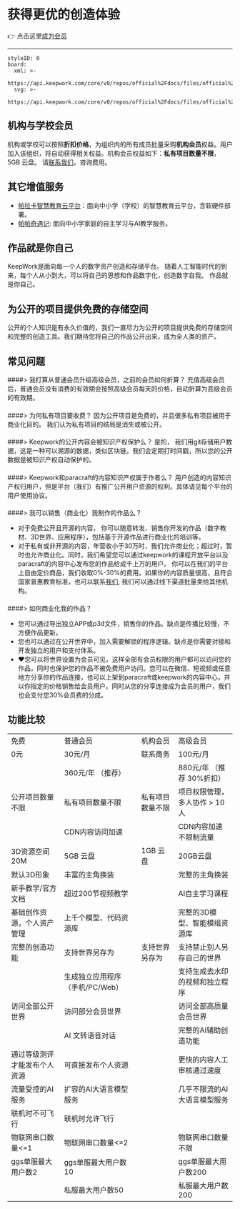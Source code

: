 # 获得更优的创造体验

:point_right: 点击这里[成为会员](https://keepwork.com/vip)


---
```@Board
styleID: 0
board:
  xml: >-
    https://api.keepwork.com/core/v0/repos/official%2Fdocs/files/official%2Fdocs%2F_config%2Fboard%2Fpricing.xml
  svg: >-
    https://api.keepwork.com/core/v0/repos/official%2Fdocs/files/official%2Fdocs%2F_config%2Fboard%2Fpricing.svg

```
## 机构与学校会员

机构或学校可以按照**折扣价格**，为组织内的所有成员批量采购**机构会员**权益。用户加入该组织，将自动获得相关权益。机构会员权益如下：**私有项目数量不限**， 5GB 云盘。 请[联系我们](https://edu.palaka.cn)，咨询费用。

## 其它增值服务

- [帕拉卡智慧教育云平台](https://edu.palaka.cn)：面向中小学（学校）的智慧教育云平台，含软硬件部署。
- [帕帕奇遇记](papa.palaka.cn): 面向中小学家庭的自主学习与AI教学服务。

## 作品就是你自己

KeepWork是面向每一个人的数字资产创造和存储平台。 随着人工智能时代的到来，每个人从小到大，可以将自己的思想和作品数字化，创造数字自我。 作品就是你自己。

## 为公开的项目提供免费的存储空间

公开的个人知识是有永久价值的，我们一直尽力为公开的项目提供免费的存储空间和完整的创造工具。我们期待您将自己的作品公开出来，成为全人类的资产。

## 常见问题

####> 我打算从普通会员升级高级会员，之前的会员如何折算？
充值高级会员后，普通会员没有消费的有效期会按照高级会员每天的价格，自动折算为高级会员的有效期。
####

####> 为何私有项目要收费？
因为公开项目是免费的，并且很多私有项目被用于商业化目的。 我们认为私有项目的结局是消失或被公开。
####

####> Keepwork的公开内容会被知识产权保护么？
是的， 我们用git存储用户数据，这是一种可以溯源的数据，类似区块链。我们会定期打时间戳，所以您的公开数据是被知识产权自动保护的。
####

####> Keepwork和paracraft的内容知识产权属于作者么？
用户创造的内容知识产权归用户，但是平台（我们）有推广公开用户资源的权利。具体请见每个平台的用户使用协议。
####

####> 我可以销售（商业化）我制作的作品么？
- 对于免费公开且开源的内容， 你可以随意转发、销售你开发的作品（数字教材、3D世界、应用程序），包括基于开源作品进行商业化的培训等。
- 对于私有或非开源的内容，年营收小于30万时，我们允许商业化；超过时，暂时也允许商业化。同时，我们希望您可以通过keepwork的课程开放平台以及paracraft的内容中心发布您的作品给成千上万的用户。 你可以在我们的平台上自由定价商品，我们收取0%-30%的费用。如果你的内容质量很高，且符合国家普惠教育标准，也可以联系[我们](https://edu.palaka.cn), 我们可以通过线下渠道批量卖给其他机构。
####

####> 如何商业化我的作品？
- 您可以通过导出独立APP或p3d文件，销售你的作品。缺点是传播比较慢，不方便作品更新。
- 您也可以通过在公开世界中，加入需要解锁的程序逻辑。缺点是你需要对接和开发独立的用户和支付体系。
- :heart:您可以将世界设置为会员可见，这样全部有会员权限的用户都可以访问您的作品，同时也保护您的作品不被免费用户访问。您可以在微信、短视频或任意地方分享你的作品连接，也可以上架到paracraft或keepwork的内容中心，并以你指定的价格销售给会员用户。同时从您的分享连接成为会员的用户，我们也会支付您30%会员费的分成。
####

## 功能比较

<table><tr><td>免费</td><td>普通会员</td><td>机构会员</td><td>高级会员</td></tr><tr><td>0元</td><td>30元/月</td><td>联系商务</td><td>100元/月</td></tr><tr><td></td><td>360元/年 （推荐）</td><td></td><td>880元/年 （推荐 30%折扣）</td></tr><tr><td>公开项目数量不限</td><td>私有项目数量不限</td><td>私有项目数量不限</td><td>项目权限管理，多人协作  > 10人</td></tr><tr><td></td><td>CDN内容访问加速</td><td></td><td>CDN内容加速不限制流量</td></tr><tr><td>3D资源空间20M</td><td>5GB 云盘</td><td>1GB 云盘</td><td>20GB云盘</td></tr><tr><td>默认3D形象</td><td>丰富的主角换装</td><td></td><td>完整的主角换装</td></tr><tr><td>新手教学/官方文档</td><td>超过200节视频教学</td><td></td><td>AI自主学习课程</td></tr><tr><td>基础创作资源，个人资产管理</td><td>上千个模型、代码资源库</td><td></td><td>完整的3D模型、智能模组资源库</td></tr><tr><td>完整的创造功能</td><td>支持世界另存为</td><td>支持世界另存为</td><td>支持禁止别人另存自己的世界</td></tr><tr><td></td><td>生成独立应用程序（手机/PC/Web） </td><td></td><td>支持生成去水印的视频和独立程序</td></tr><tr><td>访问全部公开世界</td><td>访问部分会员世界</td><td></td><td>访问全部高质量会员世界</td></tr><tr><td></td><td>AI 文转语音对话</td><td></td><td>完整的AI辅助创造功能</td></tr><tr><td>通过等级测评才能发布个人资源</td><td>可直接发布个人资源</td><td></td><td>更快的内容人工审核通过速度</td></tr><tr><td>流量受控的AI服务</td><td>扩容的AI大语言模型服务</td><td></td><td>几乎不限流的AI大语言模型服务</td></tr><tr><td>联机时不可飞行</td><td>联机时允许飞行</td><td></td><td></td></tr><tr><td>物联网串口数量<=1</td><td>物联网串口数量<=2</td><td></td><td>物联网串口数量不限</td></tr><tr><td>ggs单服最大用户数2</td><td>ggs单服最大用户数10</td><td></td><td>ggs单服最大用户数200</td></tr><tr><td></td><td>私服最大用户数50</td><td></td><td>私服最大用户数200</td></tr></table>